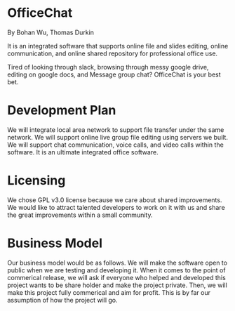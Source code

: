 # OfficeChat

By Bohan Wu, Thomas Durkin

It is an integrated software that supports online file and slides editing, online communication, and online shared repository for professional office use. 

Tired of looking through slack, browsing through messy google drive, editing on google docs, and Message group chat? OfficeChat is your best bet.

# Development Plan

We will integrate local area network to support file transfer under the same network. We will support online live group file editing using servers we built. We will support chat communication, voice calls, and video calls within the software. It is an ultimate integrated office software.

# Licensing

We chose GPL v3.0 license because we care about shared improvements. We would like to attract talented developers to work on it with us and share the great improvements within a small community. 

# Business Model

Our business model would be as follows. We will make the software open to public when we are testing and developing it. When it comes to the point of commerical release, we will ask if everyone who helped and developed this project wants to be share holder and make the project private. Then, we will make this project fully commerical and aim for profit. This is by far our assumption of how the project will go.

